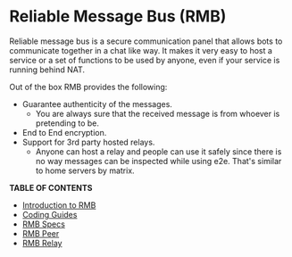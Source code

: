 <h1> Reliable Message Bus (RMB) </h1>

Reliable message bus is a secure communication panel that allows bots to communicate together in a chat like way. It makes it very easy to host a service or a set of functions to be used by anyone, even if your service is running behind NAT.

Out of the box RMB provides the following:

- Guarantee authenticity of the messages. 
  - You are always sure that the received message is from whoever is pretending to be.
- End to End encryption.
- Support for 3rd party hosted relays. 
  - Anyone can host a relay and people can use it safely since there is no way messages can be inspected while using e2e. That's similar to home servers by matrix.

**TABLE OF CONTENTS**

- [Introduction to RMB](rmb_intro.md)
- [Coding Guides](./rmb_coding_guides.md)
- [RMB Specs](rmb_specs.md)
- [RMB Peer](uml/peer.md)
- [RMB Relay](uml/relay.md)